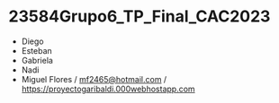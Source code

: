 # 23584Grupo6_TP_Final_CAC2023
- Diego
- Esteban
- Gabriela
- Nadi
- Miguel Flores / mf2465@hotmail.com  / https://proyectogaribaldi.000webhostapp.com
